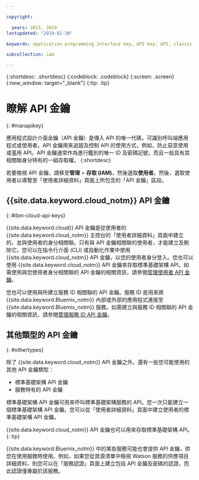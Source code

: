 ```yaml
---

copyright:

  years: 2015, 2019
lastupdated: "2019-01-30"

keywords: application programming interface key, API key, API, classic infrastructure API key, IBM Cloud API key

subcollection: iam

---
```


{:shortdesc: .shortdesc}
{:codeblock: .codeblock}
{:screen: .screen}
{:new_window: target="_blank"}
{:tip: .tip}

# 瞭解 API 金鑰
{: #manapikey}

應用程式設計介面金鑰（API 金鑰）是傳入 API 的唯一代碼，可識別呼叫端應用程式或使用者。API 金鑰用來追蹤及控制 API 的使用方式，例如，防止惡意使用或濫用 API。API 金鑰通常作為進行鑑別的唯一 ID 及密碼記號，而且一般具有其相關聯身分特有的一組存取權。
{:shortdesc}

若要檢視 API 金鑰，請移至**管理** > **存取 (IAM)**，然後選取**使用者**。然後，選取使用者以導覽至「使用者詳細資料」頁面上所包含的「API 金鑰」區段。

## {{site.data.keyword.cloud_notm}} API 金鑰
{: #ibm-cloud-api-keys}

{{site.data.keyword.cloud}} API 金鑰是從使用者的 {{site.data.keyword.cloud_notm}} 主控台的「使用者詳細資料」頁面中建立的，並與使用者的身分相關聯。只有與 API 金鑰相關聯的使用者，才能建立及刪除它。您可以在指令行介面 (CLI) 或自動化作業中使用 {{site.data.keyword.cloud_notm}} API 金鑰，以您的使用者身分登入。您也可以使用 {{site.data.keyword.cloud_notm}} API 金鑰來存取標準基礎架構 API。如需使用與您使用者身分相關聯的 API 金鑰的相關資訊，請參閱[管理使用者 API 金鑰](/docs/iam?topic=iam-userapikey#userapikey)。

您也可以使用與所建立服務 ID 相關聯的 API 金鑰。服務 ID 是用來將 {{site.data.keyword.Bluemix_notm}} 內部或外部的應用程式連接至 {{site.data.keyword.Bluemix_notm}} 服務。如需建立與服務 ID 相關聯的 API 金鑰的相關資訊，請參閱[管理服務 ID API 金鑰](/docs/iam?topic=iam-serviceidapikeys#serviceidapikeys)。

## 其他類型的 API 金鑰
{: #othertypes}

除了 {{site.data.keyword.cloud_notm}} API 金鑰之外，還有一些您可能使用的其他 API 金鑰類型：

* 標準基礎架構 API 金鑰
* 服務特有的 API 金鑰

標準基礎架構 API 金鑰可用來呼叫標準基礎架構服務的 API。您一次只能建立一個標準基礎架構 API 金鑰。您可以從「使用者詳細資料」頁面中建立使用者的標準基礎架構 API 金鑰。

{{site.data.keyword.cloud_notm}} API 金鑰也可以用來存取標準基礎架構 API。
{: tip}

{{site.data.keyword.Bluemix_notm}} 中的某些服務可能也會提供 API 金鑰，供您在使用服務時使用。例如，如果您從資源清單中檢視 Watson 服務的供應項目詳細資料，則您可以在「服務認證」頁面上建立包括 API 金鑰及密碼的認證，而此認證僅專屬於該服務。
